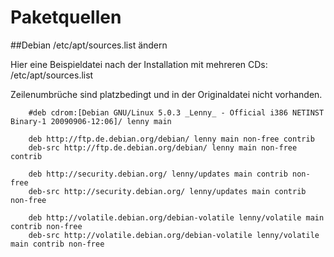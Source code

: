 # Paketquellen

##Debian /etc/apt/sources.list ändern

Hier eine Beispieldatei nach der Installation mit mehreren CDs: /etc/apt/sources.list

Zeilenumbrüche sind platzbedingt und in der Originaldatei nicht vorhanden.

```
    #deb cdrom:[Debian GNU/Linux 5.0.3 _Lenny_ - Official i386 NETINST Binary-1 20090906-12:06]/ lenny main

    deb http://ftp.de.debian.org/debian/ lenny main non-free contrib
    deb-src http://ftp.de.debian.org/debian/ lenny main non-free contrib

    deb http://security.debian.org/ lenny/updates main contrib non-free
    deb-src http://security.debian.org/ lenny/updates main contrib non-free

    deb http://volatile.debian.org/debian-volatile lenny/volatile main contrib non-free
    deb-src http://volatile.debian.org/debian-volatile lenny/volatile main contrib non-free
```
